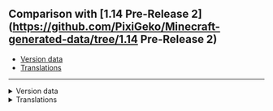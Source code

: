 ## Comparison with [1.14 Pre-Release 2](https://github.com/PixiGeko/Minecraft-generated-data/tree/1.14 Pre-Release 2)

- [Version data](#version-data)
- [Translations](#translations)

<hr/>
<details><summary>Version data</summary>
<table><tr><th></th><th align="left">1.14 Pre-Release 2</th><th>1.14 Pre-Release 3</th></tr><tr><td>World version</td><td><code>1948</code></td><td><code>1949</code></td></tr><tr><td>Protocol version</td><td><code>473</code></td><td><code>474</code></td></tr></table>
</details>
<details><summary>Translations</summary>
<details>
<summary>
Keys
</summary>

```diff
+ chat.editBox: chat
+ gui.narrate.editBox: %s edit box
+ selectWorld.search: search for worlds
+ structure_block.integrity.integrity: Structure Integrity
+ structure_block.integrity.seed: Structure Seed
+ structure_block.position.x: relative Position x
+ structure_block.position.y: relative position y
+ structure_block.position.z: relative position z
+ structure_block.size.x: structure size x
+ structure_block.size.y: structure size y
+ structure_block.size.z: structure size z
```

</details>
</details>